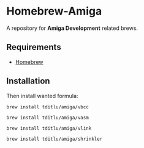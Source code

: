 # Homebrew-Amiga

A repository for **Amiga Development** related brews.


## Requirements

* [Homebrew](https://github.com/mxcl/homebrew)


## Installation

Then install wanted formula:

	brew install tditlu/amiga/vbcc

	brew install tditlu/amiga/vasm

	brew install tditlu/amiga/vlink

	brew install tditlu/amiga/shrinkler
